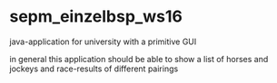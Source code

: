 # sepm_einzelbsp_ws16
java-application for university with a primitive GUI

in general this application should be able to show a list of horses and jockeys and race-results of different pairings 
